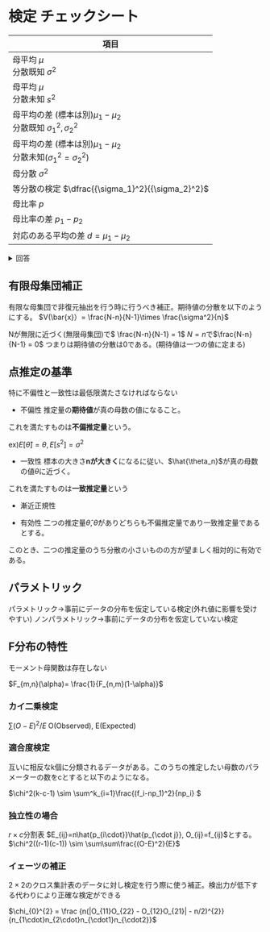 # 検定 チェックシート


|                項目                      | 
| ------------------------------------ |
| 母平均 $`\mu`$<br> 分散既知 $`\sigma^2`$ | 
| 母平均 $`\mu`$<br> 分散未知  $`s^2`$|  
| 母平均の差 (標本は別)$`\mu_1 - \mu_2`$<br>分散既知 $`{\sigma_1}^2,{\sigma_2}^2`$|  
| 母平均の差 (標本は別)$`\mu_1 - \mu_2`$<br>分散未知$`({\sigma_1}^2={\sigma_2}^2)`$ |   
| 母分散   $`\sigma^2`$ | 
| 等分散の検定   $`\dfrac{{\sigma_1}^2}{{\sigma_2}^2}`$ |
| 母比率    $`p`$                    |
| 母比率の差    $`p_1 - p_2`$          |  
| 対応のある平均の差   $`d = \mu_1 - \mu_2`$      |
<details> <summary>回答</summary>
  

|                                      | 大標本 | 小標本 | 
| ------------------------------------ | :------: | :------: | 
| 母平均 $`\mu`$<br> 分散既知 $`\sigma^2`$ |     $`\dfrac{\bar{x} - \mu}{\sqrt{\sigma^2/n}}\sim z`$ <br>大標本なので母集団が正規分布である仮定は不要  |     $`\dfrac{\bar{x} - \mu }{\sqrt{\sigma^2/n}}\sim z`$ <br>母集団は正規分布でないと使えない    | 
| 母平均 $`\mu`$<br> 分散未知  $`s^2`$|    $`{\sigma^2}={s^2},\dfrac{\bar{x} - \mu}{\sqrt{\sigma^2/n}}\sim z`$  <br>大標本なので母集団が正規分布である仮定は不要   |     $`\dfrac{\bar{x} - \mu }{\sqrt{s^2/n}}\sim t_{n-1}`$  <br>母集団は正規分布でないと使えない   | 
| 母平均の差 (標本は別)$`\mu_1 - \mu_2`$<br>分散既知 $`{\sigma_1}^2,{\sigma_2}^2`$|    $`\dfrac{(\bar{x}-\bar{y})}{\sqrt {\frac{{\sigma_1}^2}{{n_1}^2}+ \frac{{\sigma_2}^2}{{n_2}^2} }}\sim z`$     |     $`\dfrac{(\bar{x}-\bar{y})}{\sqrt {\frac{{\sigma_1}^2}{{n_1}^2}+ \frac{{\sigma_2}^2}{{n_2}^2} }}\sim z`$    | 
| 母平均の差 (標本は別)$`\mu_1 - \mu_2`$<br>分散未知$`({\sigma_1}^2={\sigma_2}^2)`$ |   $`\dfrac{(\bar{x}-\bar{y})}{\sqrt {\frac{{s_1}^2}{{n_1}^2}+ \frac{{s_2}^2}{{n_2}^2} }}\sim z`$<br> $`n_1,n_2\geq 30`$ なので上と同じ    |    $`\dfrac{(\bar{x}-\bar{y})}{\sqrt{ u^2 {\frac{1}{n_1}+ \frac{1}{n_2} }}}\sim t_{n_1+n_2-2}`$ <br> $`u^2 = \dfrac{(n_1-1){s_1}^2+(n_2-1){s_2}^2}{n_1+n_2-2}`$<br>母集団は正規分布でないと使えない    | 
| 母分散   $`\sigma^2`$<br>母集団は正規分布 | $`\frac{(n-1){s_1}^2}{{\sigma_1}^2} \sim {\chi_{n-1}}^2`$   | $`\frac{(n-1){s_1}^2}{{\sigma_1}^2} \sim {\chi_{n-1}}^2`$ | 
| 等分散の検定   $`\dfrac{{\sigma_1}^2}{{\sigma_2}^2}`$ |$`\frac{\max ({s_1}^2,{s_2}^2)}{\min ({s_1}^2,{s_2}^2)}\sim F_{(n_1-1,n_2-1)} or F_{(n_2-1,n_1-1)}`$ |        | 
| 母比率    $`p`$                    |  中心極限定理より正規分布に近似できる<br>  $`\frac{\hat{p}-p_0}{\sqrt{\frac{p_0(1-p_0)}{n}}}\sim z `$  <br>($`np>5,nq>5,n>30`$)  |  近似できる分布はないので、そのまま確立を出す      | 
| 母比率の差    $`p_1 - p_2`$                     |    $`\frac{\hat{p_1}-\hat{p_1}}{\sqrt{\hat{p}(1-\hat{p})(1/n_1+1/n_2)}}\sim z `$  <br>($`n_1p_1>5,n_1q_1>5,n_1>30`$)<br>($`n_2p_2>5,n_2q_2>5,n_2>30`$)  |    記載なし、近似できるものはない？    | 
| 対応のある平均の差   $`d = \mu_1 - \mu_2`$      |     記載なし、おそらく標準正規分布と見做せる  |      $`\dfrac{\bar{d}}{\sqrt{{s_d}^2/n}}`$   | 

 </details>


## 有限母集団補正

有限な母集団で非復元抽出を行う時に行うべき補正。期待値の分散を以下のようにする。
$`V(\bar{x}）= \frac{N-n}{N-1}\times \frac{\sigma^2}{n}`$

Nが無限に近づく(無限母集団)で$` \frac{N-n}{N-1} = 1`$
$`N=n`$で$`\frac{N-n}{N-1} = 0`$
つまりは期待値の分散は0である。(期待値は一つの値に定まる)

## 点推定の基準
特に不偏性と一致性は最低限満たさなければならない
- 不偏性
推定量の**期待値**が真の母数の値になること。

これを満たすものは**不偏推定量**という。

ex)$`E[\hat{\theta}]=\theta, E[s^2]=\sigma^2`$
- 一致性
標本の大きさ**nが大きく**になるに従い、$`\hat{\theta_n}`$が真の母数の値$`\theta`$に近づく。

これを満たすものは**一致推定量**という
- 漸近正規性
  
- 有効性
二つの推定量$`\hat{\theta},\tilde{\theta}`$がありどちらも不偏推定量であり一致推定量であるとする。

このとき、二つの推定量のうち分散の小さいものの方が望ましく相対的に有効である。

## パラメトリック

パラメトリック→事前にデータの分布を仮定している検定(外れ値に影響を受けやすい)
ノンパラメトリック→事前にデータの分布を仮定していない検定


## F分布の特性

モーメント母関数は存在しない

$`F_{m,n}(\alpha)= \frac{1}{F_{n,m}(1-\alpha)}`$

### カイ二乗検定
$`\sum{(O-E)^2/E}`$
O(Observed), E(Expected)

### 適合度検定

互いに相反なk個に分類されるデータがある。このうちの推定したい母数のパラメーターの数をcとすると以下のようになる。

$`\chi^2(k-c-1) \sim \sum^k_{i=1}\frac{(f_i-np_1)^2}{np_i} `$


### 独立性の場合

$`r \times c`$分割表
$`E_{ij}=n\hat{p_{i\cdot}}\hat{p_{\cdot j}},  O_{ij}=f_{ij}`$とする。
$`\chi^2((r-1)(c-1)) \sim \sum\sum\frac{(O-E)^2}{E}`$

### イェーツの補正
$`2 \times 2`$のクロス集計表のデータに対し検定を行う際に使う補正。検出力が低下する代わりにより正確な検定ができる

$`\chi_{0}^{2} = \frac {n(|O_{11}O_{22} - O_{12}O_{21}| - n/2)^{2}}
{n_{1\cdot}n_{2\cdot}n_{\cdot1}n_{\cdot2}}`$

